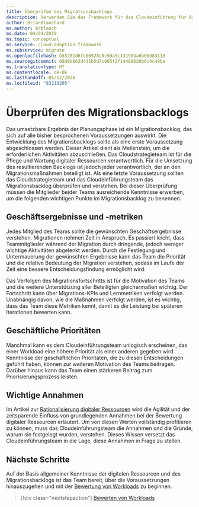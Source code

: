 ```yaml
---
title: Überprüfen des Migrationsbacklogs
description: Verwenden Sie das Framework für die Cloudeinführung für Azure, um sich mit der Wichtigkeit der Erstellung und Überprüfung eines Migrationsbacklogs vertraut zu machen.
author: BrianBlanchard
ms.author: brblanch
ms.date: 04/04/2019
ms.topic: conceptual
ms.service: cloud-adoption-framework
ms.subservice: migrate
ms.openlocfilehash: b55281d6fc06528c0c9da5c13190ba6b08d83116
ms.sourcegitcommit: 60d8b863d431b5d7c005f2f14488620b6c4c49be
ms.translationtype: HT
ms.contentlocale: de-DE
ms.lasthandoff: 05/12/2020
ms.locfileid: "83219205"
---
```

# <a name="migration-backlog-review"></a>Überprüfen des Migrationsbacklogs

Das umsetzbare Ergebnis der Planungsphase ist ein Migrationsbacklog, das sich auf alle bisher besprochenen Voraussetzungen auswirkt. Die Entwicklung des Migrationsbacklogs sollte als eine erste Voraussetzung abgeschlossen werden. Dieser Artikel dient als Meilenstein, um die erforderlichen Aktivitäten abzuschließen. Das Cloudstrategieteam ist für die Pflege und Wartung digitaler Ressourcen verantwortlich. Für die Umsetzung des resultierenden Backlogs ist jedoch jeder verantwortlich, der an den Migrationsmaßnahmen beteiligt ist. Als eine letzte Voraussetzung sollten das Cloudstrategieteam und das Cloudeinführungsteam das Migrationsbacklog überprüfen und verstehen. Bei dieser Überprüfung müssen die Mitglieder beider Teams ausreichende Kenntnisse erwerben, um die folgenden wichtigen Punkte im Migrationsbacklog zu benennen.

## <a name="business-outcomes-and-metrics"></a>Geschäftsergebnisse und -metriken

Jedes Mitglied des Teams sollte die gewünschten Geschäftsergebnisse verstehen. Migrationen nehmen Zeit in Anspruch. Es passiert leicht, dass Teammitglieder während der Migration durch dringende, jedoch weniger wichtige Aktivitäten abgelenkt werden. Durch die Festlegung und Untermauerung der gewünschten Ergebnisse kann das Team die Priorität und die relative Bedeutung der Migration verstehen, sodass im Laufe der Zeit eine bessere Entscheidungsfindung ermöglicht wird.

Das Verfolgen des Migrationsfortschritts ist für die Motivation des Teams und die weitere Unterstützung aller Beteiligten gleichermaßen wichtig. Der Fortschritt kann über Migrations-KPIs und Lernmetriken verfolgt werden. Unabhängig davon, wie die Maßnahmen verfolgt werden, ist es wichtig, dass das Team diese Metriken kennt, damit es die Leistung bei späteren Iterationen bewerten kann.

## <a name="business-priorities"></a>Geschäftliche Prioritäten

Manchmal kann es dem Cloudeinführungsteam unlogisch erscheinen, das einer Workload eine höhere Priorität als einer anderen gegeben wird. Kenntnisse der geschäftlichen Prioritäten, die zu diesen Entscheidungen geführt haben, können zur weiteren Motivation des Teams beitragen. Darüber hinaus kann das Team einen stärkeren Beitrag zum Priorisierungsprozess leisten.

## <a name="core-assumptions"></a>Wichtige Annahmen

Im Artikel zur [Rationalisierung digitaler Ressourcen](../../../digital-estate/rationalize.md) wird die Agilität und der zeitsparende Einfluss von grundlegenden Annahmen bei der Bewertung digitaler Ressourcen erläutert. Um von diesen Werten vollständig profitieren zu können, muss das Cloudeinführungsteam die Annahmen und die Gründe, warum sie festgelegt wurden, verstehen. Dieses Wissen versetzt das Cloudeinführungsteam in die Lage, diese Annahmen in Frage zu stellen.

## <a name="next-steps"></a>Nächste Schritte

Auf der Basis allgemeiner Kenntnisse der digitalen Ressourcen und des Migrationsbacklogs ist das Team bereit, über die Voraussetzungen hinauszugehen und mit der [Bewertung von Workloads](../assess/index.md) zu beginnen.

> [!div class="nextstepaction"]
> [Bewerten von Workloads](../assess/index.md)
